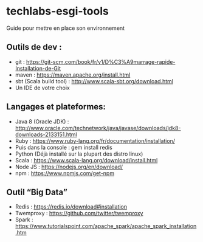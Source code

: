 # techlabs-esgi-tools
Guide pour mettre en place son environnement

## Outils de dev : 
 * git : https://git-scm.com/book/fr/v1/D%C3%A9marrage-rapide-Installation-de-Git
 * maven : https://maven.apache.org/install.html
 * sbt (Scala build tool) : http://www.scala-sbt.org/download.html
 * Un IDE de votre choix
## Langages et plateformes:
 * Java 8 (Oracle JDK) : http://www.oracle.com/technetwork/java/javase/downloads/jdk8-downloads-2133151.html
 * Ruby : https://www.ruby-lang.org/fr/documentation/installation/
 *   Puis dans la console  : gem install redis
 * Python (Déjà installé sur la plupart des distro linux)
 * Scala : https://www.scala-lang.org/download/install.html
 * Node JS : https://nodejs.org/en/download/
 * npm : https://www.npmjs.com/get-npm
## Outil “Big Data”
 * Redis : https://redis.io/download#installation
 * Twemproxy : https://github.com/twitter/twemproxy
 * Spark : https://www.tutorialspoint.com/apache_spark/apache_spark_installation.htm

